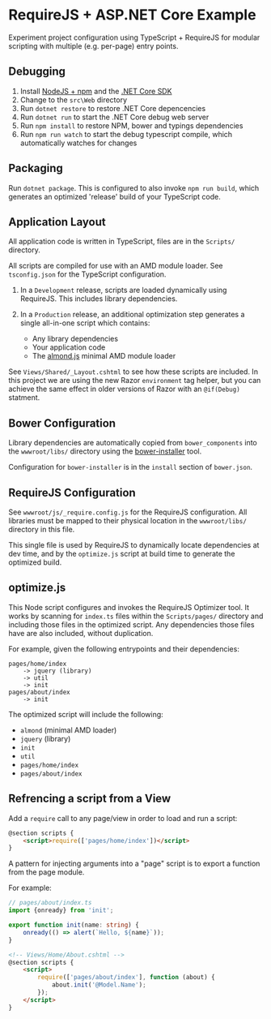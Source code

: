 RequireJS + ASP.NET Core Example
================================

Experiment project configuration using TypeScript + RequireJS for
modular scripting with multiple (e.g. per-page) entry points.


Debugging
---------

1. Install [NodeJS + npm][nodejs] and the [.NET Core SDK][dotnet]
1. Change to the `src\Web` directory
1. Run `dotnet restore` to restore .NET Core depencencies
1. Run `dotnet run` to start the .NET Core debug web server
1. Run `npm install` to restore NPM, bower and typings dependencies
1. Run `npm run watch` to start the debug typescript compile, which automatically
   watches for changes

[nodejs]: https://nodejs.org/
[dotnet]: https://www.microsoft.com/net/core#windows


Packaging
---------

Run `dotnet package`. This is configured to also invoke `npm run build`, which
generates an optimized 'release' build of your TypeScript code.


Application Layout
------------------

All application code is written in TypeScript, files are in the `Scripts/`
directory.

All scripts are compiled for use with an AMD module loader.
See `tsconfig.json` for the TypeScript configuration.

1. In a `Development` release, scripts are loaded dynamically using RequireJS. This
   includes library dependencies.

1. In a `Production` release, an additional optimization step generates a single
   all-in-one script which contains:

   - Any library dependencies
   - Your application code
   - The [almond.js][almond] minimal AMD module loader

See `Views/Shared/_Layout.cshtml` to see how these scripts are included.
In this project we are using the new Razor `environment` tag helper, but you can
achieve the same effect in older versions of Razor with an `@if(Debug)` statment.


Bower Configuration
-------------------

Library dependencies are automatically copied from `bower_components` into
the `wwwroot/libs/` directory using the [bower-installer][installer] tool.

Configuration for `bower-installer` is in the `install` section of `bower.json`.


RequireJS Configuration
-----------------------

See `wwwroot/js/_require.config.js` for the RequireJS configuration. All
libraries must be mapped to their physical location in the `wwwroot/libs/` directory
in this file.

This single file is used by RequireJS to dynamically locate dependencies at dev
time, and by the `optimize.js` script at build time to generate the optimized build.


optimize.js
-----------

This Node script configures and invokes the RequireJS Optimizer tool. It works by
scanning for `index.ts` files within the `Scripts/pages/` directory and including
those files in the optimized script. Any dependencies those files have are also
included, without duplication.

For example, given the following entrypoints and their dependencies:

```
pages/home/index
    -> jquery (library)
    -> util
    -> init
pages/about/index
    -> init
```

The optimized script will include the following:

- `almond` (minimal AMD loader)
- `jquery` (library)
- `init`
- `util`
- `pages/home/index`
- `pages/about/index`


Refrencing a script from a View
-------------------------------

Add a `require` call to any page/view in order to load and run a script:

```html
@section scripts {
    <script>require(['pages/home/index'])</script>
}
```

A pattern for injecting arguments into a "page" script is to export
a function from the page module.

For example:

```typescript
// pages/about/index.ts
import {onready} from 'init';

export function init(name: string) {
    onready(() => alert(`Hello, ${name}`));
}
```

```html
<!-- Views/Home/About.cshtml -->
@section scripts {
    <script>
        require(['pages/about/index'], function (about) {
            about.init('@Model.Name');
        });
    </script>
}
```


[almond]: https://github.com/requirejs/almond
[installer]: https://github.com/blittle/bower-installer

